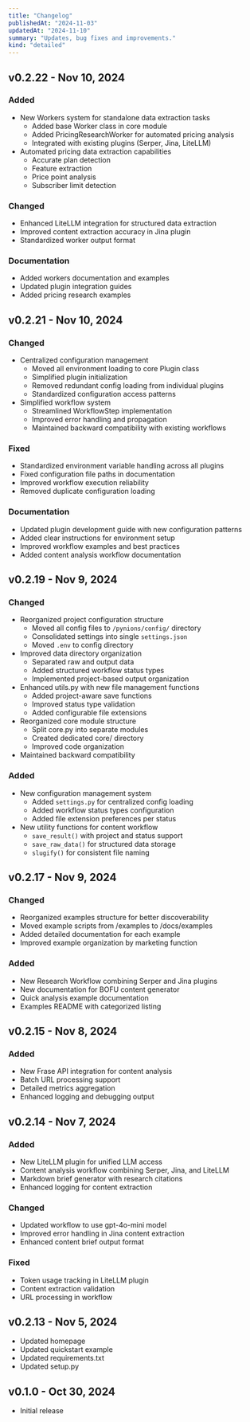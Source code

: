 ```yaml
---
title: "Changelog"
publishedAt: "2024-11-03"
updatedAt: "2024-11-10"
summary: "Updates, bug fixes and improvements."
kind: "detailed"
---
```


## v0.2.22 - Nov 10, 2024

### Added

- New Workers system for standalone data extraction tasks
  - Added base Worker class in core module
  - Added PricingResearchWorker for automated pricing analysis
  - Integrated with existing plugins (Serper, Jina, LiteLLM)
- Automated pricing data extraction capabilities
  - Accurate plan detection
  - Feature extraction
  - Price point analysis
  - Subscriber limit detection

### Changed

- Enhanced LiteLLM integration for structured data extraction
- Improved content extraction accuracy in Jina plugin
- Standardized worker output format

### Documentation

- Added workers documentation and examples
- Updated plugin integration guides
- Added pricing research examples

## v0.2.21 - Nov 10, 2024

### Changed

- Centralized configuration management
  - Moved all environment loading to core Plugin class
  - Simplified plugin initialization
  - Removed redundant config loading from individual plugins
  - Standardized configuration access patterns
- Simplified workflow system
  - Streamlined WorkflowStep implementation
  - Improved error handling and propagation
  - Maintained backward compatibility with existing workflows

### Fixed

- Standardized environment variable handling across all plugins
- Fixed configuration file paths in documentation
- Improved workflow execution reliability
- Removed duplicate configuration loading

### Documentation

- Updated plugin development guide with new configuration patterns
- Added clear instructions for environment setup
- Improved workflow examples and best practices
- Added content analysis workflow documentation

## v0.2.19 - Nov 9, 2024

### Changed

- Reorganized project configuration structure
  - Moved all config files to `/pynions/config/` directory
  - Consolidated settings into single `settings.json`
  - Moved `.env` to config directory
- Improved data directory organization
  - Separated raw and output data
  - Added structured workflow status types
  - Implemented project-based output organization
- Enhanced utils.py with new file management functions
  - Added project-aware save functions
  - Improved status type validation
  - Added configurable file extensions
- Reorganized core module structure
  - Split core.py into separate modules
  - Created dedicated core/ directory
  - Improved code organization
- Maintained backward compatibility

### Added

- New configuration management system
  - Added `settings.py` for centralized config loading
  - Added workflow status types configuration
  - Added file extension preferences per status
- New utility functions for content workflow
  - `save_result()` with project and status support
  - `save_raw_data()` for structured data storage
  - `slugify()` for consistent file naming

## v0.2.17 - Nov 9, 2024

### Changed

- Reorganized examples structure for better discoverability
- Moved example scripts from /examples to /docs/examples
- Added detailed documentation for each example
- Improved example organization by marketing function

### Added

- New Research Workflow combining Serper and Jina plugins
- New documentation for BOFU content generator
- Quick analysis example documentation
- Examples README with categorized listing

## v0.2.15 - Nov 8, 2024

### Added

- New Frase API integration for content analysis
- Batch URL processing support
- Detailed metrics aggregation
- Enhanced logging and debugging output

## v0.2.14 - Nov 7, 2024

### Added

- New LiteLLM plugin for unified LLM access
- Content analysis workflow combining Serper, Jina, and LiteLLM
- Markdown brief generator with research citations
- Enhanced logging for content extraction

### Changed

- Updated workflow to use gpt-4o-mini model
- Improved error handling in Jina content extraction
- Enhanced content brief output format

### Fixed

- Token usage tracking in LiteLLM plugin
- Content extraction validation
- URL processing in workflow

## v0.2.13 - Nov 5, 2024

- Updated homepage
- Updated quickstart example
- Updated requirements.txt
- Updated setup.py

## v0.1.0 - Oct 30, 2024

- Initial release
